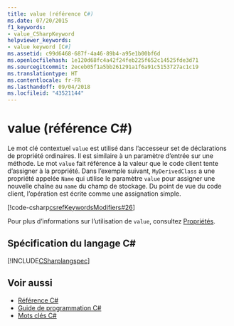 ```yaml
---
title: value (référence C#)
ms.date: 07/20/2015
f1_keywords:
- value_CSharpKeyword
helpviewer_keywords:
- value keyword [C#]
ms.assetid: c99d6468-687f-4a46-89b4-a95e1b00bf6d
ms.openlocfilehash: 1e120d68fc4a42f24feb225f652c14525fde3d71
ms.sourcegitcommit: 2eceb05f1a5bb261291a1f6a91c5153727ac1c19
ms.translationtype: HT
ms.contentlocale: fr-FR
ms.lasthandoff: 09/04/2018
ms.locfileid: "43521144"
---
```

# <a name="value-c-reference"></a>value (référence C#)
Le mot clé contextuel `value` est utilisé dans l’accesseur set de déclarations de propriété ordinaires. Il est similaire à un paramètre d’entrée sur une méthode. Le mot `value` fait référence à la valeur que le code client tente d’assigner à la propriété. Dans l’exemple suivant, `MyDerivedClass` a une propriété appelée `Name` qui utilise le paramètre `value` pour assigner une nouvelle chaîne au `name` du champ de stockage. Du point de vue du code client, l’opération est écrite comme une assignation simple.  
  
 [!code-csharp[csrefKeywordsModifiers#26](../../../csharp/language-reference/keywords/codesnippet/CSharp/value_1.cs)]  
  
 Pour plus d’informations sur l’utilisation de `value`, consultez [Propriétés](../../../csharp/programming-guide/classes-and-structs/properties.md).  
  
## <a name="c-language-specification"></a>Spécification du langage C#  
 [!INCLUDE[CSharplangspec](~/includes/csharplangspec-md.md)]  
  
## <a name="see-also"></a>Voir aussi

- [Référence C#](../../../csharp/language-reference/index.md)  
- [Guide de programmation C#](../../../csharp/programming-guide/index.md)  
- [Mots clés C#](../../../csharp/language-reference/keywords/index.md)
